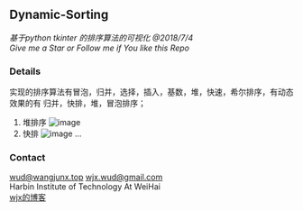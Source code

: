 ## Dynamic-Sorting
*基于python tkinter 的排序算法的可视化  @2018/7/4*  
*Give me a Star or Follow me if You like this Repo*

### Details
实现的排序算法有冒泡，归并，选择，插入，基数，堆，快速，希尔排序，有动态效果的有 归并，快排，堆，冒泡排序；
1. 堆排序 
![image](https://github.com/WangJunx/Dynamic-Sorting/blob/master/%E6%8E%A8%E6%8E%92%E5%BA%8F.png)
2. 快排 
![image](https://github.com/WangJunx/Dynamic-Sorting/blob/master/%E5%BF%AB%E9%80%9F%E6%8E%92%E5%BA%8F.png)
...  

### Contact  
  wud@wangjunx.top wjx.wud@gmail.com  
  Harbin Institute of Technology At WeiHai  
  [wjx的博客](http://www.wudly.cn)

